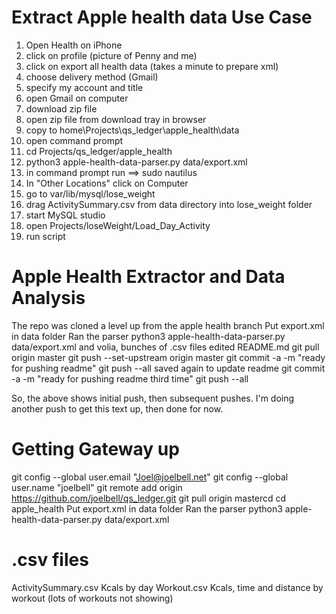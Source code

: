 # Extract Apple health data Use Case
1) Open Health on iPhone
2) click on profile (picture of Penny and me)
3) click on export all health data (takes a minute to prepare xml)
3) choose delivery method (Gmail)
4) specify my account and title
5) open Gmail on computer
6) download zip file
7) open zip file from download tray in browser
8) copy to home\Projects\qs_ledger\apple_health\data
9) open command prompt
10) cd Projects/qs_ledger/apple_health
11) python3 apple-health-data-parser.py data/export.xml
12) in command prompt run ==> sudo nautilus
13) In "Other Locations" click on Computer
14) go to var/lib/mysql/lose_weight
15) drag ActivitySummary.csv from data directory into lose_weight folder
16) start MySQL studio
17) open Projects/loseWeight/Load_Day_Activity
18) run script 


# Apple Health Extractor and Data Analysis

The repo was cloned a level up from the apple health branch
Put export.xml in data folder
Ran the parser
	python3 apple-health-data-parser.py data/export.xml
and volia, bunches of .csv files
edited README.md
git pull origin master
git push --set-upstream origin master
git commit -a -m "ready for pushing readme"
git push --all
saved again to update readme
git commit -a -m "ready for pushing readme third time"
git push --all

So, the above shows initial push, then subsequent pushes.
I'm doing another push to get this text up, then done for now.

# Getting Gateway up 
git config --global user.email "Joel@joelbell.net"
git config --global user.name "joelbell"
git remote add origin https://github.com/joelbell/qs_ledger.git
git pull origin mastercd
cd apple_health
Put export.xml in data folder
Ran the parser
	python3 apple-health-data-parser.py data/export.xml

# .csv files
ActivitySummary.csv	Kcals by day
Workout.csv		Kcals, time and distance by workout (lots of workouts not showing)

